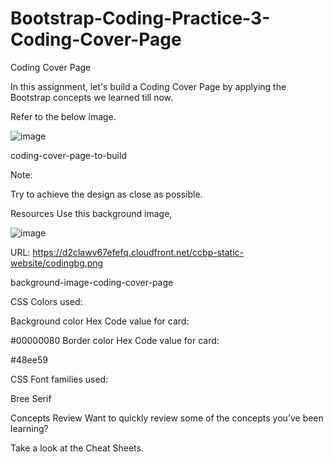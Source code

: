 # Bootstrap-Coding-Practice-3-Coding-Cover-Page
Coding Cover Page

In this assignment, let's build a Coding Cover Page by applying the Bootstrap concepts we learned till now.



Refer to the below image.

![image](https://github.com/user-attachments/assets/79b400bd-e503-433d-93d9-ba9f4bf38376)


coding-cover-page-to-build



Note:

Try to achieve the design as close as possible.

Resources
Use this background image,

![image](https://github.com/user-attachments/assets/cc1f1919-3ab4-464e-adc9-b2b5e28e6830)


URL: https://d2clawv67efefq.cloudfront.net/ccbp-static-website/codingbg.png



background-image-coding-cover-page



CSS Colors used:

Background color Hex Code value for card:

#00000080
Border color Hex Code value for card:

#48ee59


CSS Font families used:

Bree Serif


Concepts Review
Want to quickly review some of the concepts you’ve been learning?

Take a look at the Cheat Sheets.
